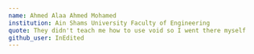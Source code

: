 ```yaml
---
name: Ahmed Alaa Ahmed Mohamed 
institution: Ain Shams University Faculty of Engineering 
quote: They didn't teach me how to use void so I went there myself
github_user: InEdited
---
```

